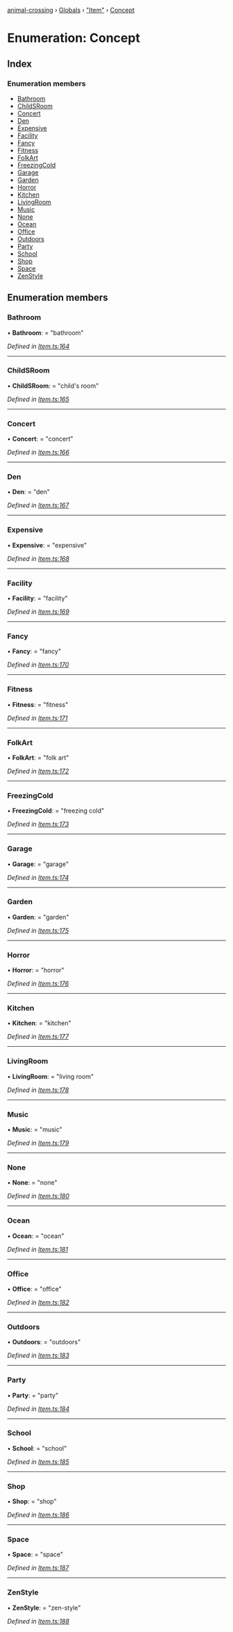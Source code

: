 [animal-crossing](../README.md) › [Globals](../globals.md) › ["Item"](../modules/_item_.md) › [Concept](_item_.concept.md)

# Enumeration: Concept

## Index

### Enumeration members

* [Bathroom](_item_.concept.md#bathroom)
* [ChildSRoom](_item_.concept.md#childsroom)
* [Concert](_item_.concept.md#concert)
* [Den](_item_.concept.md#den)
* [Expensive](_item_.concept.md#expensive)
* [Facility](_item_.concept.md#facility)
* [Fancy](_item_.concept.md#fancy)
* [Fitness](_item_.concept.md#fitness)
* [FolkArt](_item_.concept.md#folkart)
* [FreezingCold](_item_.concept.md#freezingcold)
* [Garage](_item_.concept.md#garage)
* [Garden](_item_.concept.md#garden)
* [Horror](_item_.concept.md#horror)
* [Kitchen](_item_.concept.md#kitchen)
* [LivingRoom](_item_.concept.md#livingroom)
* [Music](_item_.concept.md#music)
* [None](_item_.concept.md#none)
* [Ocean](_item_.concept.md#ocean)
* [Office](_item_.concept.md#office)
* [Outdoors](_item_.concept.md#outdoors)
* [Party](_item_.concept.md#party)
* [School](_item_.concept.md#school)
* [Shop](_item_.concept.md#shop)
* [Space](_item_.concept.md#space)
* [ZenStyle](_item_.concept.md#zenstyle)

## Enumeration members

###  Bathroom

• **Bathroom**: = "bathroom"

*Defined in [Item.ts:164](https://github.com/Norviah/animal-crossing/blob/7daadc1/module/types/Item.ts#L164)*

___

###  ChildSRoom

• **ChildSRoom**: = "child's room"

*Defined in [Item.ts:165](https://github.com/Norviah/animal-crossing/blob/7daadc1/module/types/Item.ts#L165)*

___

###  Concert

• **Concert**: = "concert"

*Defined in [Item.ts:166](https://github.com/Norviah/animal-crossing/blob/7daadc1/module/types/Item.ts#L166)*

___

###  Den

• **Den**: = "den"

*Defined in [Item.ts:167](https://github.com/Norviah/animal-crossing/blob/7daadc1/module/types/Item.ts#L167)*

___

###  Expensive

• **Expensive**: = "expensive"

*Defined in [Item.ts:168](https://github.com/Norviah/animal-crossing/blob/7daadc1/module/types/Item.ts#L168)*

___

###  Facility

• **Facility**: = "facility"

*Defined in [Item.ts:169](https://github.com/Norviah/animal-crossing/blob/7daadc1/module/types/Item.ts#L169)*

___

###  Fancy

• **Fancy**: = "fancy"

*Defined in [Item.ts:170](https://github.com/Norviah/animal-crossing/blob/7daadc1/module/types/Item.ts#L170)*

___

###  Fitness

• **Fitness**: = "fitness"

*Defined in [Item.ts:171](https://github.com/Norviah/animal-crossing/blob/7daadc1/module/types/Item.ts#L171)*

___

###  FolkArt

• **FolkArt**: = "folk art"

*Defined in [Item.ts:172](https://github.com/Norviah/animal-crossing/blob/7daadc1/module/types/Item.ts#L172)*

___

###  FreezingCold

• **FreezingCold**: = "freezing cold"

*Defined in [Item.ts:173](https://github.com/Norviah/animal-crossing/blob/7daadc1/module/types/Item.ts#L173)*

___

###  Garage

• **Garage**: = "garage"

*Defined in [Item.ts:174](https://github.com/Norviah/animal-crossing/blob/7daadc1/module/types/Item.ts#L174)*

___

###  Garden

• **Garden**: = "garden"

*Defined in [Item.ts:175](https://github.com/Norviah/animal-crossing/blob/7daadc1/module/types/Item.ts#L175)*

___

###  Horror

• **Horror**: = "horror"

*Defined in [Item.ts:176](https://github.com/Norviah/animal-crossing/blob/7daadc1/module/types/Item.ts#L176)*

___

###  Kitchen

• **Kitchen**: = "kitchen"

*Defined in [Item.ts:177](https://github.com/Norviah/animal-crossing/blob/7daadc1/module/types/Item.ts#L177)*

___

###  LivingRoom

• **LivingRoom**: = "living room"

*Defined in [Item.ts:178](https://github.com/Norviah/animal-crossing/blob/7daadc1/module/types/Item.ts#L178)*

___

###  Music

• **Music**: = "music"

*Defined in [Item.ts:179](https://github.com/Norviah/animal-crossing/blob/7daadc1/module/types/Item.ts#L179)*

___

###  None

• **None**: = "none"

*Defined in [Item.ts:180](https://github.com/Norviah/animal-crossing/blob/7daadc1/module/types/Item.ts#L180)*

___

###  Ocean

• **Ocean**: = "ocean"

*Defined in [Item.ts:181](https://github.com/Norviah/animal-crossing/blob/7daadc1/module/types/Item.ts#L181)*

___

###  Office

• **Office**: = "office"

*Defined in [Item.ts:182](https://github.com/Norviah/animal-crossing/blob/7daadc1/module/types/Item.ts#L182)*

___

###  Outdoors

• **Outdoors**: = "outdoors"

*Defined in [Item.ts:183](https://github.com/Norviah/animal-crossing/blob/7daadc1/module/types/Item.ts#L183)*

___

###  Party

• **Party**: = "party"

*Defined in [Item.ts:184](https://github.com/Norviah/animal-crossing/blob/7daadc1/module/types/Item.ts#L184)*

___

###  School

• **School**: = "school"

*Defined in [Item.ts:185](https://github.com/Norviah/animal-crossing/blob/7daadc1/module/types/Item.ts#L185)*

___

###  Shop

• **Shop**: = "shop"

*Defined in [Item.ts:186](https://github.com/Norviah/animal-crossing/blob/7daadc1/module/types/Item.ts#L186)*

___

###  Space

• **Space**: = "space"

*Defined in [Item.ts:187](https://github.com/Norviah/animal-crossing/blob/7daadc1/module/types/Item.ts#L187)*

___

###  ZenStyle

• **ZenStyle**: = "zen-style"

*Defined in [Item.ts:188](https://github.com/Norviah/animal-crossing/blob/7daadc1/module/types/Item.ts#L188)*
